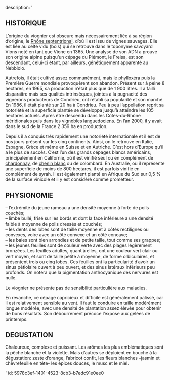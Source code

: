 description: '<h2 class="text-base md:text-lg">HISTORIQUE</h2><p>L’origine du viognier est obscure mais nécessairement liée à sa région d’origine, le <a href="/fr/region/rhone-septentrional/">Rhône septentrional</a>, d’où il est issu de vignes sauvages. Elle est liée au celte vidu (bois) qui se retrouve dans le toponyme savoyard Vions noté en tant que Vione en 1365. Une analyse de son ADN a prouvé son origine alpine puisqu’un cépage du Piémont, le Freisa, est son descendant, celui-ci étant, par ailleurs, génétiquement apparenté au Nebbiolo.</p><p>Autrefois, il était cultivé assez communément, mais le phylloxéra puis la Première Guerre mondiale provoquèrent son abandon. Présent sur à peine 8 hectares, en 1965, sa production n’était plus que de 1 900 litres. Il a failli disparaître mais ses qualités intrinsèques, jointes à la pugnacité des vignerons producteurs de Condrieu, ont rétabli sa popularité et son marché. En 1986, il était planté sur 20 ha à Condrieu. Peu à peu l’appellation reprit sa notoriété et la superficie plantée se développa jusqu’à atteindre les 105 hectares actuels. Après être descendu dans les Côtes-du-Rhône méridionales puis dans les vignobles <a href="/fr/region/languedoc/">languedociens.</a> En l’an 2000, il y avait dans le sud de la France 2 359 ha en production.</p><p>Depuis il a conquis très rapidement une notoriété internationale et il est de nos jours présent sur les cinq continents. Ainsi, on le retrouve en Italie, Espagne, Grèce et même en Suisse et en Autriche. C’est hors d’Europe qu’il a le plus de succès. C’est l’un des grands cépages blancs américains, principalement en Californie, où il est vinifié seul ou en complément de <a href="/fr/grape/chardonnay/">chardonnay</a>, de <a href="/fr/grape/chenin-blanc/">chenin blanc</a> ou de colombard. En Australie, où il représente une superficie de moins de 800 hectares, il est parfois vinifié en complément de syrah. Il est également planté en Afrique du Sud sur 0,5 % de la surface vinicole et il y est considéré comme prometteur.</p><h2 class="text-base md:text-lg">PHYSIONOMIE</h2><p>– l’extrémité du jeune rameau a une densité moyenne à forte de poils couchés;<br>– limbe bullé, frisé sur les bords et dont la face inférieure a une densité faible à moyenne de poils dressés et couchés;<br>– les dents des lobes sont de taille moyenne et à côtés rectilignes ou convexes, voire avec un côté convexe et un côté concave;<br>– les baies sont bien arrondies et de petite taille, tout comme ses grappes;<br>– les jeunes feuilles sont de couleur verte avec des plages légèrement bronzées. Les feuilles adultes, quant à elles, ont une couleur vert clair ou vert moyen, et sont de taille petite à moyenne, de forme orbiculaires, et présentent trois ou cinq lobes. Ces feuilles ont la particularité d’avoir un sinus pétiolaire ouvert à peu ouvert, et des sinus latéraux inférieurs peu profonds. On notera que la pigmentation anthocyanique des nervures est nulle.</p><p>Le viognier ne présente pas de sensibilité particulière aux maladies.</p><p>En revanche, ce cépage capricieux et difficile est généralement palissé, car il est relativement sensible au vent. Il faut le conduire en taille modérément longue modérée, avec une densité de plantation assez élevée pour obtenir de bons résultats. Son débourrement précoce l’expose aux gelées de printemps.</p><h2 class="text-base md:text-lg">DEGUSTATION</h2><p>Chaleureux, complexe et puissant. Les arômes les plus emblématiques sont la pêche blanche et la violette. Mais d’autres se déploient en bouche à la dégustation: zeste d’orange, l’abricot confit, les fleurs blanches –jasmin et chèvrefeuille en tête- les épices douces, le musc et le miel.</p>'
id: 5978c3ef-1401-4523-8cb3-b7edc91e0ee0
